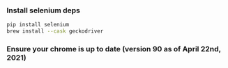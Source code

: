 ### Install selenium deps

```bash
pip install selenium
brew install --cask geckodriver
```

### Ensure your chrome is up to date (version 90 as of April 22nd, 2021)
